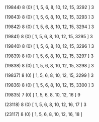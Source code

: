 (19844) 8 (0) [ 1, 5, 6, 8, 10, 12, 15, 3292 ] 3 


(19843) 8 (0) [ 1, 5, 6, 8, 10, 12, 15, 3293 ] 3 


(19842) 8 (0) [ 1, 5, 6, 8, 10, 12, 15, 3294 ] 3 


(19841) 8 (0) [ 1, 5, 6, 8, 10, 12, 15, 3295 ] 3 


(19840) 8 (0) [ 1, 5, 6, 8, 10, 12, 15, 3296 ] 3 


(19839) 8 (0) [ 1, 5, 6, 8, 10, 12, 15, 3297 ] 3 


(19838) 8 (0) [ 1, 5, 6, 8, 10, 12, 15, 3298 ] 3 


(19837) 8 (0) [ 1, 5, 6, 8, 10, 12, 15, 3299 ] 3 


(19836) 8 (0) [ 1, 5, 6, 8, 10, 12, 15, 3300 ] 3 


(19835) 7 (0) [ 1, 5, 6, 8, 10, 12, 16 ] 9 


(23118) 8 (0) [ 1, 5, 6, 8, 10, 12, 16, 17 ] 3 


(23117) 8 (0) [ 1, 5, 6, 8, 10, 12, 16, 18 ]  

